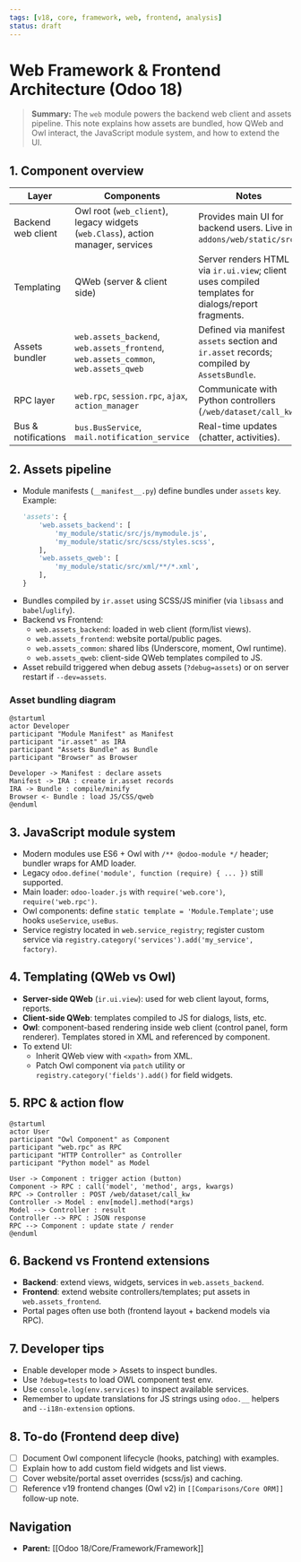 ```yaml
---
tags: [v18, core, framework, web, frontend, analysis]
status: draft
---
```


# Web Framework & Frontend Architecture (Odoo 18)

> **Summary:** The `web` module powers the backend web client and assets pipeline. This note explains how assets are bundled, how QWeb and Owl interact, the JavaScript module system, and how to extend the UI.

## 1. Component overview

| Layer | Components | Notes |
|-------|------------|-------|
| Backend web client | Owl root (`web_client`), legacy widgets (`web.Class`), action manager, services | Provides main UI for backend users. Live in `addons/web/static/src`. |
| Templating | QWeb (server & client side) | Server renders HTML via `ir.ui.view`; client uses compiled templates for dialogs/report fragments. |
| Assets bundler | `web.assets_backend`, `web.assets_frontend`, `web.assets_common`, `web.assets_qweb` | Defined via manifest `assets` section and `ir.asset` records; compiled by `AssetsBundle`. |
| RPC layer | `web.rpc`, `session.rpc`, `ajax`, `action_manager` | Communicate with Python controllers (`/web/dataset/call_kw`). |
| Bus & notifications | `bus.BusService`, `mail.notification_service` | Real-time updates (chatter, activities). |

## 2. Assets pipeline
- Module manifests (`__manifest__.py`) define bundles under `assets` key. Example:
  ```python
  'assets': {
      'web.assets_backend': [
          'my_module/static/src/js/mymodule.js',
          'my_module/static/src/scss/styles.scss',
      ],
      'web.assets_qweb': [
          'my_module/static/src/xml/**/*.xml',
      ],
  }
  ```
- Bundles compiled by `ir.asset` using SCSS/JS minifier (via `libsass` and `babel`/`uglify`).
- Backend vs Frontend:
  - `web.assets_backend`: loaded in web client (form/list views).
  - `web.assets_frontend`: website portal/public pages.
  - `web.assets_common`: shared libs (Underscore, moment, Owl runtime).
  - `web.assets_qweb`: client-side QWeb templates compiled to JS.
- Asset rebuild triggered when debug assets (`?debug=assets`) or on server restart if `--dev=assets`.

### Asset bundling diagram
```plantuml
@startuml
actor Developer
participant "Module Manifest" as Manifest
participant "ir.asset" as IRA
participant "Assets Bundle" as Bundle
participant "Browser" as Browser

Developer -> Manifest : declare assets
Manifest -> IRA : create ir.asset records
IRA -> Bundle : compile/minify
Browser <- Bundle : load JS/CSS/qweb
@enduml
```

## 3. JavaScript module system
- Modern modules use ES6 + Owl with `/** @odoo-module */` header; bundler wraps for AMD loader.
- Legacy `odoo.define('module', function (require) { ... })` still supported.
- Main loader: `odoo-loader.js` with `require('web.core')`, `require('web.rpc')`.
- Owl components: define `static template = 'Module.Template'`; use hooks `useService`, `useBus`.
- Service registry located in `web.service_registry`; register custom service via `registry.category('services').add('my_service', factory)`.

## 4. Templating (QWeb vs Owl)
- **Server-side QWeb** (`ir.ui.view`): used for web client layout, forms, reports.
- **Client-side QWeb**: templates compiled to JS for dialogs, lists, etc.
- **Owl**: component-based rendering inside web client (control panel, form renderer). Templates stored in XML and referenced by component.
- To extend UI:
  - Inherit QWeb view with `<xpath>` from XML.
  - Patch Owl component via `patch` utility or `registry.category('fields').add()` for field widgets.

## 5. RPC & action flow
```plantuml
@startuml
actor User
participant "Owl Component" as Component
participant "web.rpc" as RPC
participant "HTTP Controller" as Controller
participant "Python model" as Model

User -> Component : trigger action (button)
Component -> RPC : call('model', 'method', args, kwargs)
RPC -> Controller : POST /web/dataset/call_kw
Controller -> Model : env[model].method(*args)
Model --> Controller : result
Controller --> RPC : JSON response
RPC --> Component : update state / render
@enduml
```

## 6. Backend vs Frontend extensions
- **Backend**: extend views, widgets, services in `web.assets_backend`.
- **Frontend**: extend website controllers/templates; put assets in `web.assets_frontend`.
- Portal pages often use both (frontend layout + backend models via RPC).

## 7. Developer tips
- Enable developer mode > Assets to inspect bundles.
- Use `?debug=tests` to load OWL component test env.
- Use `console.log(env.services)` to inspect available services.
- Remember to update translations for JS strings using `odoo.__` helpers and `--i18n-extension` options.

## 8. To-do (Frontend deep dive)
- [ ] Document Owl component lifecycle (hooks, patching) with examples.
- [ ] Explain how to add custom field widgets and list views.
- [ ] Cover website/portal asset overrides (scss/js) and caching.
- [ ] Reference v19 frontend changes (Owl v2) in `[[Comparisons/Core ORM]]` follow-up note.

## Navigation
- **Parent:** [[Odoo 18/Core/Framework/Framework]]
